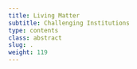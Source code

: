 ```yaml
---
title: Living Matter
subtitle: Challenging Institutions
type: contents
class: abstract
slug: .
weight: 119
---
```

